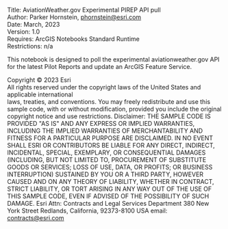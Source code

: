 Title: AviationWeather.gov Experimental PIREP API pull  
Author: Parker Hornstein, phornstein@esri.com  
Date: March, 2023  
Version: 1.0  
Requires: ArcGIS Notebooks Standard Runtime  
Restrictions: n/a  

This notebook is designed to poll the experimental aviationweather.gov API for the latest
Pilot Reports and update an ArcGIS Feature Service.

Copyright © 2023 Esri  
All rights reserved under the copyright laws of the United States and applicable international   
laws, treaties, and conventions. You may freely redistribute and use this sample code, with or 
without modification, provided you include the original copyright notice and use restrictions.
Disclaimer: THE SAMPLE CODE IS PROVIDED "AS IS" AND ANY EXPRESS OR IMPLIED WARRANTIES, 
INCLUDING THE IMPLIED WARRANTIES OF MERCHANTABILITY AND FITNESS FOR A PARTICULAR PURPOSE ARE 
DISCLAIMED. IN NO EVENT SHALL ESRI OR CONTRIBUTORS BE LIABLE FOR ANY DIRECT, INDIRECT, INCIDENTAL, 
SPECIAL, EXEMPLARY, OR CONSEQUENTIAL DAMAGES (INCLUDING, BUT NOT LIMITED TO, PROCUREMENT OF 
SUBSTITUTE GOODS OR SERVICES; LOSS OF USE, DATA, OR PROFITS; OR BUSINESS INTERRUPTION) SUSTAINED BY 
YOU OR A THIRD PARTY, HOWEVER CAUSED AND ON ANY THEORY OF LIABILITY, WHETHER IN CONTRACT, STRICT 
LIABILITY, OR TORT ARISING IN ANY WAY OUT OF THE USE OF THIS SAMPLE CODE, EVEN IF ADVISED OF THE 
POSSIBILITY OF SUCH DAMAGE.
Esri
Attn: Contracts and Legal Services Department
380 New York Street
Redlands, California, 92373-8100 USA
email: contracts@esri.com
